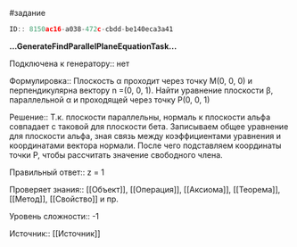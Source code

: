 #задание

```javascript
ID:: 8150ac16-a038-472c-cbdd-be140eca3a41
```

**...GenerateFindParallelPlaneEquationTask...**

Подключена к генератору:: нет

Формулировка:: Плоскость α проходит через точку M(0, 0, 0) и перпендикулярна вектору n =(0, 0, 1). Найти уравнение плоскости β, параллельной α и проходящей через точку P(0, 0, 1)


Решение:: Т.к. плоскости параллельны, нормаль к плоскости альфа совпадает с таковой для плоскости бета. Записываем общее уравнение для плоскости альфа, зная связь между коэффициентами уравнения и координатами вектора нормали. После чего подставляем координаты точки P, чтобы рассчитать значение свободного члена.

Правильный ответ:: z = 1

Проверяет знания:: [[Объект]], [[Операция]], [[Аксиома]], [[Теорема]], [[Метод]], [[Свойство]] и пр.

Уровень сложности:: -1

Источник:: [[Источник]]
